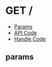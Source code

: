 # GET /


- [Params](#params)
- [API Code](/kyoppie/kyoppie-api/blob/master/src/endpoints/.js)
- [Handle Code](/kyoppie/kyoppie-api/blob/master/src/handlers/web/.js)

## params

